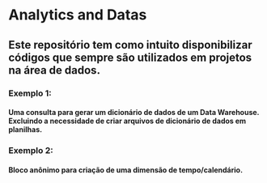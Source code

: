 # Analytics and Datas

## Este repositório tem como intuito disponibilizar códigos que sempre são utilizados em projetos na área de dados.

### Exemplo 1:
#### Uma consulta para gerar um dicionário de dados de um Data Warehouse. Excluindo a necessidade de criar arquivos de dicionário de dados em planilhas.
### Exemplo 2:
#### Bloco anônimo para criação de uma dimensão de tempo/calendário.
